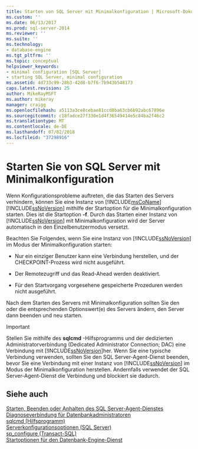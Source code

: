 ```yaml
---
title: Starten von SQL Server mit Minimalkonfiguration | Microsoft-Dokumentation
ms.custom: ''
ms.date: 06/13/2017
ms.prod: sql-server-2014
ms.reviewer: ''
ms.suite: ''
ms.technology:
- database-engine
ms.tgt_pltfrm: ''
ms.topic: conceptual
helpviewer_keywords:
- minimal configuration [SQL Server]
- starting SQL Server, minimal configuration
ms.assetid: 4d733c99-28b3-42d8-b7f6-7b943b548173
caps.latest.revision: 25
author: MikeRayMSFT
ms.author: mikeray
manager: craigg
ms.openlocfilehash: a5113a3ce8cebae81ccd8ba63cb6b92abc67896e
ms.sourcegitcommit: c18fadce27f330e1d4f36549414e5c84ba2f46c2
ms.translationtype: MT
ms.contentlocale: de-DE
ms.lasthandoff: 07/02/2018
ms.locfileid: "37298916"
---
```

# <a name="start-sql-server-with-minimal-configuration"></a>Starten Sie von SQL Server mit Minimalkonfiguration
  Wenn Konfigurationsprobleme auftreten, die das Starten des Servers verhindern, können Sie eine Instanz von [!INCLUDE[msCoName](../../includes/msconame-md.md)] [!INCLUDE[ssNoVersion](../../includes/ssnoversion-md.md)] mithilfe der Startoption für die Minimalkonfiguration starten. Dies ist die Startoption **-f**. Durch das Starten einer Instanz von [!INCLUDE[ssNoVersion](../../includes/ssnoversion-md.md)] mit Minimalkonfiguration wird der Server automatisch in den Einzelbenutzermodus versetzt.  
  
 Beachten Sie Folgendes, wenn Sie eine Instanz von [!INCLUDE[ssNoVersion](../../includes/ssnoversion-md.md)] im Modus der Minimalkonfiguration starten:  
  
-   Nur ein einziger Benutzer kann eine Verbindung herstellen, und der CHECKPOINT-Prozess wird nicht ausgeführt.  
  
-   Der Remotezugriff und das Read-Ahead werden deaktiviert.  
  
-   Für den Startvorgang vorgesehene gespeicherte Prozeduren werden nicht ausgeführt.  
  
 Nach dem Starten des Servers mit Minimalkonfiguration sollten Sie den oder die entsprechenden Optionswert(e) des Servers ändern, den Server dann beenden und neu starten.  
  
> [!IMPORTANT]  
>  Stellen Sie mithilfe des **sqlcmd** -Hilfsprogramms und der dedizierten Administratorverbindung (Dedicated Administrator Connection; DAC) eine Verbindung mit [!INCLUDE[ssNoVersion](../../includes/ssnoversion-md.md)]her. Wenn Sie eine typische Verbindung verwenden, sollten Sie den SQL Server-Agent-Dienst beenden, bevor Sie eine Verbindung mit einer Instanz von [!INCLUDE[ssNoVersion](../../includes/ssnoversion-md.md)] im Modus der Minimalkonfiguration herstellen. Andernfalls verwendet der SQL Server-Agent-Dienst die Verbindung und blockiert sie dadurch.  
  
## <a name="see-also"></a>Siehe auch  
 [Starten, Beenden oder Anhalten des SQL Server-Agent-Dienstes](../../ssms/agent/start-stop-or-pause-the-sql-server-agent-service.md)   
 [Diagnoseverbindung für Datenbankadministratoren](diagnostic-connection-for-database-administrators.md)   
 [sqlcmd (Hilfsprogramm)](../../tools/sqlcmd-utility.md)   
 [Serverkonfigurationsoptionen &#40;SQL Server&#41;](server-configuration-options-sql-server.md)   
 [sp_configure &#40;Transact-SQL&#41;](/sql/relational-databases/system-stored-procedures/sp-configure-transact-sql)   
 [Startoptionen für den Datenbank-Engine-Dienst](database-engine-service-startup-options.md)  
  
  
